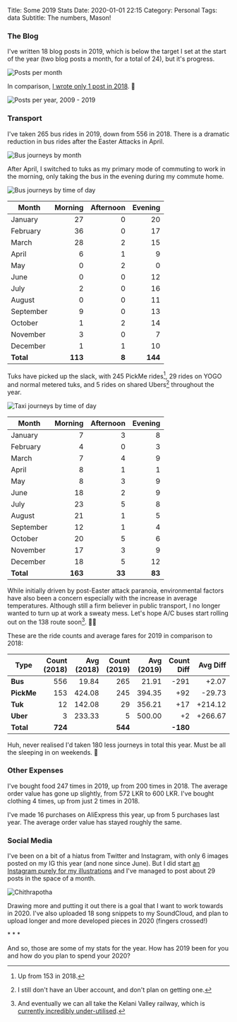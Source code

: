Title: Some 2019 Stats
Date: 2020-01-01 22:15
Category: Personal
Tags: data
Subtitle: The numbers, Mason!

### The Blog

I've written 18 blog posts in 2019, which is below the target I set at the start
of the year (two blog posts a month, for a total of 24), but it's progress.

![Posts per month]({filename}/images/posts-per-month.png)

In comparison, [I wrote only 1 post in 2018][1]. 🙈

![Posts per year, 2009 - 2019]({filename}/images/blogposts-2009-2019.png)

### Transport

I've taken 265 bus rides in 2019, down from 556 in 2018. There is a dramatic
reduction in bus rides after the Easter Attacks in April.

![Bus journeys by month]({filename}/images/bus-journeys-by-month.png)

After April, I switched to tuks as my primary mode of commuting to work in the
morning, only taking the bus in the evening during my commute home.

![Bus journeys by time of day]({filename}/images/bus-journeys-by-time-of-day.png)

| Month     | Morning | Afternoon | Evening |
| --------- | ------: | --------: | ------: |
| January   |      27 |         0 |      20 |
| February  |      36 |         0 |      17 |
| March     |      28 |         2 |      15 |
| April     |       6 |         1 |       9 |
| May       |       0 |         2 |       0 |
| June      |       0 |         0 |      12 |
| July      |       2 |         0 |      16 |
| August    |       0 |         0 |      11 |
| September |       9 |         0 |      13 |
| October   |       1 |         2 |      14 |
| November  |       3 |         0 |       7 |
| December  |       1 |         1 |      10 |
| **Total** | **113** |     **8** | **144** |

Tuks have picked up the slack, with 245 PickMe rides[^1], 29 rides on YOGO and
normal metered tuks, and 5 rides on shared Ubers[^2] throughout the year.

![Taxi journeys by time of day]({filename}/images/taxi-journeys-by-time-of-day.png)

| Month     | Morning | Afternoon | Evening |
| --------- | ------: | --------: | ------: |
| January   |       7 |         3 |       8 |
| February  |       4 |         0 |       3 |
| March     |       7 |         4 |       9 |
| April     |       8 |         1 |       1 |
| May       |       8 |         3 |       9 |
| June      |      18 |         2 |       9 |
| July      |      23 |         5 |       8 |
| August    |      21 |         1 |       5 |
| September |      12 |         1 |       4 |
| October   |      20 |         5 |       6 |
| November  |      17 |         3 |       9 |
| December  |      18 |         5 |      12 |
| **Total** | **163** |    **33** |  **83** |

While initially driven by post-Easter attack paranoia, environmental factors have
also been a concern especially with the increase in average temperatures. Although
still a firm believer in public transport, I no longer wanted to turn up at work a
sweaty mess. Let's hope A/C buses start rolling out on the 138 route soon[^3]. 🙏🏽

These are the ride counts and average fares for 2019 in comparison to 2018:

| Type       | Count (2018) | Avg (2018) | Count (2019) | Avg (2019) | Count Diff | Avg Diff |
| ---------- | -----------: | ---------: | -----------: | ---------: | ---------: | -------: |
| **Bus**    |          556 |      19.84 |          265 |      21.91 |       -291 |    +2.07 |
| **PickMe** |          153 |     424.08 |          245 |     394.35 |        +92 |   -29.73 |
| **Tuk**    |           12 |     142.08 |           29 |     356.21 |        +17 |  +214.12 |
| **Uber**   |            3 |     233.33 |            5 |     500.00 |         +2 |  +266.67 |
| **Total**  |      **724** |            |      **544** |            |   **-180** |

Huh, never realised I'd taken 180 less journeys in total this year. Must be all the
sleeping in on weekends. 🙈

### Other Expenses

I've bought food 247 times in 2019, up from 200 times in 2018. The average order
value has gone up slightly, from 572 LKR to 600 LKR. I've bought clothing 4 times,
up from just 2 times in 2018.

I've made 16 purchases on AliExpress this year, up from 5 purchases last year. The
average order value has stayed roughly the same.

### Social Media

I've been on a bit of a hiatus from Twitter and Instagram, with only 6
images posted on my IG this year (and none since June). But I did start
[an Instagram purely for my illustrations][2] and I've managed to post about 29
posts in the space of a month.

![Chithrapotha]({filename}/images/chithrapotha.jpg)

Drawing more and putting it out there is a goal that I want to work towards
in 2020. I've also uploaded 18 song snippets to my SoundCloud, and plan to upload
longer and more developed pieces in 2020 (fingers crossed!)

<p class="text-center text-muted">* * *</p>

And so, those are some of my stats for the year. How has 2019 been for you
and how do you plan to spend your 2020?

<script>
window.onload = function() {
   $('table').addClass('table table-bordered table-condensed'); 
}
</script>

[^1]: Up from 153 in 2018.
[^2]: I still don't have an Uber account, and don't plan on getting one.
[^3]: And eventually we can all take the Kelani Valley railway, which is [currently incredibly under-utilised][3].

[1]: {filename}/young-startup-dev.md
[2]: https://www.instagram.com/chithrapotha/
[3]: https://twitter.com/nuuuwan/status/1203260223378604033
